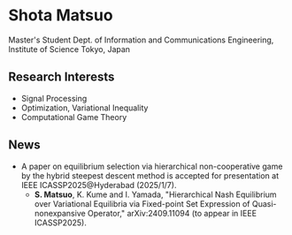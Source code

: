 # Shota Matsuo
Master's Student
Dept. of Information and Communications Engineering,
Institute of Science Tokyo, Japan

## Research Interests
- Signal Processing
- Optimization, Variational Inequality
- Computational Game Theory

## News
- A paper on equilibrium selection via hierarchical non-cooperative game by the hybrid steepest descent method is accepted for presentation at IEEE ICASSP2025@Hyderabad (2025/1/7). 
  - **S. Matsuo**, K. Kume and I. Yamada, "Hierarchical Nash Equilibrium over Variational Equilibria via Fixed-point Set Expression of Quasi-nonexpansive Operator," arXiv:2409.11094 (to appear in IEEE ICASSP2025). 